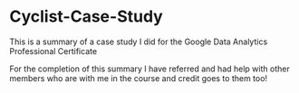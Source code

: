# Cyclist-Case-Study
This is a summary of a case study I did for the Google Data Analytics Professional Certificate

For the completion of this summary I have referred and had help with other members who are with me in the course and credit goes to them too!
